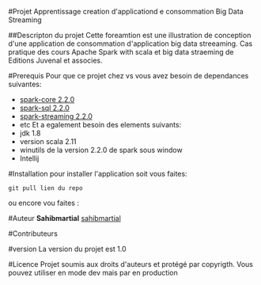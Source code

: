 #Projet Apprentissage creation d'applicationd e consommation Big Data Streaming 

##Descripton du projet 
Cette foreamtion est une illustration de conception d'une application de consommation d'application big data streeaming.
Cas pratique des cours  Apache Spark with scala et big data straeming de  Editions Juvenal et associes.
 
#Prerequis
Pour que ce projet chez vs vous avez besoin de dependances suivantes:
* [spark-core 2.2.0](https://mvnrepository.com/artifact/org.apache.spark/spark-core)
* [spark-sql 2.2.0](https://mvnrepository.com/artifact/org.apache.spark/spark-sql)
* [spark-streaming 2.2.0](https://mvnrepository.com/artifact/org.apache.spark/spark-streaming )
* etc
Et a egalement besoin des elements suivants:
* jdk 1.8
* version scala 2.11
* winutils de la version 2.2.0 de spark sous window
* Intellij

#Installation
pour installer l'application soit vous faites: 
```
git pull lien du repo
```
ou encore vou faites :

#Auteur
**Sahibmartial** [sahibmartial](https://github.com/sahibmartial/big_learn)

#Contributeurs

#version
La version du projet est 1.0

#Licence
Projet soumis aux droits d'auteurs et protégé par copyrigth.
Vous pouvez utiliser en mode dev mais par en production